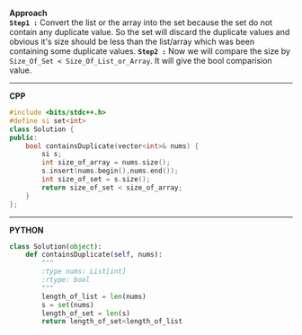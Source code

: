 **Approach** <br>
**```Step1 :```** Convert the list or the array into the set because the set do not contain any duplicate value. So the set will discard the duplicate values and obvious it's size should be less than the list/array which was been containing some duplicate values.
**```Step2 :```** Now we will compare the size by ```Size_Of_Set < Size_Of_List_or_Array```. It will give the bool comparision value.

<hr>

**CPP**
```cpp
#include <bits/stdc++.h>
#define si set<int>
class Solution {
public:
    bool containsDuplicate(vector<int>& nums) {
        si s;
        int size_of_array = nums.size();
        s.insert(nums.begin(),nums.end());
        int size_of_set = s.size();
        return size_of_set < size_of_array;
    }
};
```

<hr>

**PYTHON**
```py
class Solution(object):
    def containsDuplicate(self, nums):
        """
        :type nums: List[int]
        :rtype: bool
        """
        length_of_list = len(nums)
        s = set(nums)
        length_of_set = len(s)
        return length_of_set<length_of_list     
```